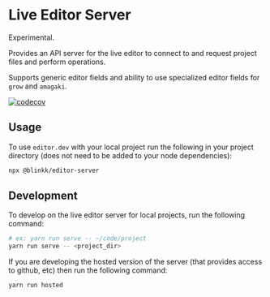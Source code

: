 # Live Editor Server

Experimental.

Provides an API server for the live editor to connect to and request project files and perform operations.

Supports generic editor fields and ability to use specialized editor fields for `grow` and `amagaki`.

[![codecov](https://codecov.io/gh/blinkkcode/live-edit-server/branch/main/graph/badge.svg?token=ZzekLnqLhc)](https://codecov.io/gh/blinkkcode/live-edit-server)

## Usage

To use `editor.dev` with your local project run the following in your project directory (does not need to be added to your node dependencies):

```sh
npx @blinkk/editor-server
```

## Development

To develop on the live editor server for local projects, run the following command:

```sh
# ex: yarn run serve -- ~/code/project
yarn run serve -- <project_dir>
```

If you are developing the hosted version of the server (that provides access to github, etc) then run the following command:

```sh
yarn run hosted
```

